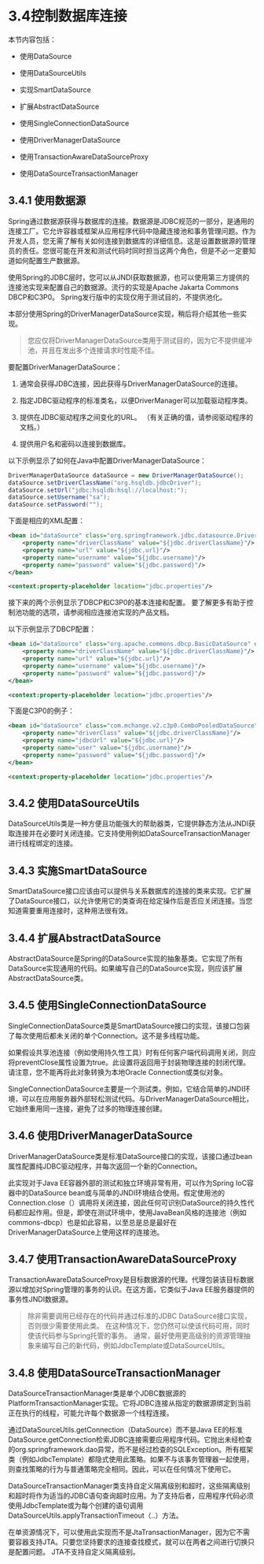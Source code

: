 # 3.4控制数据库连接

本节内容包括：

* 使用DataSource

* 使用DataSourceUtils

* 实现SmartDataSource

* 扩展AbstractDataSource

* 使用SingleConnectionDataSource

* 使用DriverManagerDataSource

* 使用TransactionAwareDataSourceProxy

* 使用DataSourceTransactionManager

## 3.4.1 使用数据源

Spring通过数据源获得与数据库的连接。数据源是JDBC规范的一部分，是通用的连接工厂。它允许容器或框架从应用程序代码中隐藏连接池和事务管理问题。作为开发人员，您无需了解有关如何连接到数据库的详细信息。这是设置数据源的管理员的责任。您很可能在开发和测试代码时同时担当这两个角色，但是不必一定要知道如何配置生产数据源。

使用Spring的JDBC层时，您可以从JNDI获取数据源，也可以使用第三方提供的连接池实现来配置自己的数据源。流行的实现是Apache Jakarta Commons DBCP和C3P0。 Spring发行版中的实现仅用于测试目的，不提供池化。

本部分使用Spring的DriverManagerDataSource实现，稍后将介绍其他一些实现。

>您应仅将DriverManagerDataSource类用于测试目的，因为它不提供缓冲池，并且在发出多个连接请求时性能不佳。

要配置DriverManagerDataSource：

1. 通常会获得JDBC连接，因此获得与DriverManagerDataSource的连接。

2. 指定JDBC驱动程序的标准类名，以便DriverManager可以加载驱动程序类。

3. 提供在JDBC驱动程序之间变化的URL。 （有关正确的值，请参阅驱动程序的文档。）

4. 提供用户名和密码以连接到数据库。

以下示例显示了如何在Java中配置DriverManagerDataSource：

~~~java
DriverManagerDataSource dataSource = new DriverManagerDataSource();
dataSource.setDriverClassName("org.hsqldb.jdbcDriver");
dataSource.setUrl("jdbc:hsqldb:hsql://localhost:");
dataSource.setUsername("sa");
dataSource.setPassword("");
~~~

下面是相应的XML配置：
~~~xml
<bean id="dataSource" class="org.springframework.jdbc.datasource.DriverManagerDataSource">
    <property name="driverClassName" value="${jdbc.driverClassName}"/>
    <property name="url" value="${jdbc.url}"/>
    <property name="username" value="${jdbc.username}"/>
    <property name="password" value="${jdbc.password}"/>
</bean>

<context:property-placeholder location="jdbc.properties"/>
~~~

接下来的两个示例显示了DBCP和C3P0的基本连接和配置。 要了解更多有助于控制池功能的选项，请参阅相应连接池实现的产品文档。

以下示例显示了DBCP配置：

~~~xml
<bean id="dataSource" class="org.apache.commons.dbcp.BasicDataSource" destroy-method="close">
    <property name="driverClassName" value="${jdbc.driverClassName}"/>
    <property name="url" value="${jdbc.url}"/>
    <property name="username" value="${jdbc.username}"/>
    <property name="password" value="${jdbc.password}"/>
</bean>

<context:property-placeholder location="jdbc.properties"/>
~~~

下面是C3P0的例子：

~~~xml
<bean id="dataSource" class="com.mchange.v2.c3p0.ComboPooledDataSource" destroy-method="close">
    <property name="driverClass" value="${jdbc.driverClassName}"/>
    <property name="jdbcUrl" value="${jdbc.url}"/>
    <property name="user" value="${jdbc.username}"/>
    <property name="password" value="${jdbc.password}"/>
</bean>

<context:property-placeholder location="jdbc.properties"/>
~~~

## 3.4.2 使用DataSourceUtils

DataSourceUtils类是一种方便且功能强大的帮助器类，它提供静态方法从JNDI获取连接并在必要时关闭连接。它支持使用例如DataSourceTransactionManager进行线程绑定的连接。

## 3.4.3 实施SmartDataSource
SmartDataSource接口应该由可以提供与关系数据库的连接的类来实现。它扩展了DataSource接口，以允许使用它的类查询在给定操作后是否应关闭连接。当您知道需要重用连接时，这种用法很有效。

## 3.4.4 扩展AbstractDataSource
AbstractDataSource是Spring的DataSource实现的抽象基类。它实现了所有DataSource实现通用的代码。如果编写自己的DataSource实现，则应该扩展AbstractDataSource类。

## 3.4.5 使用SingleConnectionDataSource
SingleConnectionDataSource类是SmartDataSource接口的实现，该接口包装了每次使用后都未关闭的单个Connection。这不是多线程功能。

如果假设共享池连接（例如使用持久性工具）时有任何客户端代码调用关闭，则应将preventClose属性设置为true。此设置将返回用于封装物理连接的封闭代理。请注意，您不能再将此对象转换为本地Oracle Connection或类似对象。

SingleConnectionDataSource主要是一个测试类。例如，它结合简单的JNDI环境，可以在应用服务器外部轻松测试代码。与DriverManagerDataSource相比，它始终重用同一连接，避免了过多的物理连接创建。

## 3.4.6 使用DriverManagerDataSource
DriverManagerDataSource类是标准DataSource接口的实现，该接口通过bean属性配置纯JDBC驱动程序，并每次返回一个新的Connection。

此实现对于Java EE容器外部的测试和独立环境非常有用，可以作为Spring IoC容器中的DataSource bean或与简单的JNDI环境结合使用。假定使用池的Connection.close（）调用将关闭连接，因此任何可识别DataSource的持久性代码都应起作用。但是，即使在测试环境中，使用JavaBean风格的连接池（例如commons-dbcp）也是如此容易，以至总是总是最好在DriverManagerDataSource上使用这样的连接池。

## 3.4.7 使用TransactionAwareDataSourceProxy
TransactionAwareDataSourceProxy是目标数据源的代理。代理包装该目标数据源以增加对Spring管理的事务的认识。在这方面，它类似于Java EE服务器提供的事务性JNDI数据源。

>除非需要调用已经存在的代码并通过标准的JDBC DataSource接口实现，否则很少需要使用此类。 在这种情况下，您仍然可以使该代码可用，同时使该代码参与Spring托管的事务。 通常，最好使用更高级别的资源管理抽象来编写自己的新代码，例如JdbcTemplate或DataSourceUtils。

## 3.4.8 使用DataSourceTransactionManager

DataSourceTransactionManager类是单个JDBC数据源的PlatformTransactionManager实现。它将JDBC连接从指定的数据源绑定到当前正在执行的线程，可能允许每个数据源一个线程连接。

通过DataSourceUtils.getConnection（DataSource）而不是Java EE的标准DataSource.getConnection检索JDBC连接需要应用程序代码。它抛出未经检查的org.springframework.dao异常，而不是经过检查的SQLException。所有框架类（例如JdbcTemplate）都隐式使用此策略。如果不与该事务管理器一起使用，则查找策略的行为与普通策略完全相同。因此，可以在任何情况下使用它。

DataSourceTransactionManager类支持自定义隔离级别和超时，这些隔离级别和超时将作为适当的JDBC语句查询超时应用。为了支持后者，应用程序代码必须使用JdbcTemplate或为每个创建的语句调用DataSourceUtils.applyTransactionTimeout（..）方法。

在单资源情况下，可以使用此实现而不是JtaTransactionManager，因为它不需要容器支持JTA。只要您坚持要求的连接查找模式，就可以在两者之间进行切换只是配置问题。 JTA不支持自定义隔离级别。

